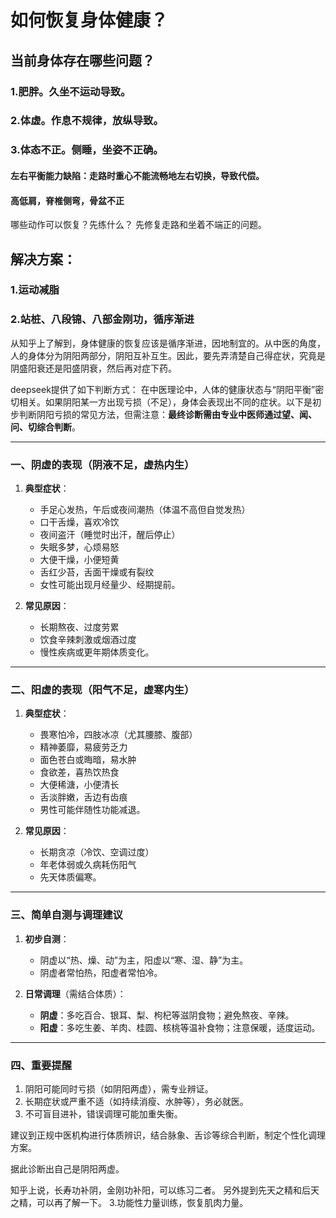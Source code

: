 # 如何恢复身体健康？

## 当前身体存在哪些问题？

### 1.肥胖。久坐不运动导致。

### 2.体虚。作息不规律，放纵导致。

### 3.体态不正。侧睡，坐姿不正确。
#### 左右平衡能力缺陷：走路时重心不能流畅地左右切换，导致代偿。
#### 高低肩，脊椎侧弯，骨盆不正
哪些动作可以恢复？先练什么？
先修复走路和坐着不端正的问题。


## 解决方案：
### 1.运动减脂
### 2.站桩、八段锦、八部金刚功，循序渐进
从知乎上了解到，身体健康的恢复应该是循序渐进，因地制宜的。从中医的角度，人的身体分为阴阳两部分，阴阳互补互生。因此，要先弄清楚自己得症状，究竟是阴盛阳衰还是阳盛阴衰，然后再对症下药。

deepseek提供了如下判断方式：
在中医理论中，人体的健康状态与“阴阳平衡”密切相关。如果阴阳某一方出现亏损（不足），身体会表现出不同的症状。以下是初步判断阴阳亏损的常见方法，但需注意：**最终诊断需由专业中医师通过望、闻、问、切综合判断**。

---

### **一、阴虚的表现（阴液不足，虚热内生）**
1. **典型症状**：
   - 手足心发热，午后或夜间潮热（体温不高但自觉发热）
   - 口干舌燥，喜欢冷饮
   - 夜间盗汗（睡觉时出汗，醒后停止）
   - 失眠多梦，心烦易怒
   - 大便干燥，小便短黄
   - 舌红少苔，舌面干燥或有裂纹
   - 女性可能出现月经量少、经期提前。

2. **常见原因**：
   - 长期熬夜、过度劳累
   - 饮食辛辣刺激或烟酒过度
   - 慢性疾病或更年期体质变化。

---

### **二、阳虚的表现（阳气不足，虚寒内生）**
1. **典型症状**：
   - 畏寒怕冷，四肢冰凉（尤其腰膝、腹部）
   - 精神萎靡，易疲劳乏力
   - 面色苍白或晦暗，易水肿
   - 食欲差，喜热饮热食
   - 大便稀溏，小便清长
   - 舌淡胖嫩，舌边有齿痕
   - 男性可能伴随性功能减退。

2. **常见原因**：
   - 长期贪凉（冷饮、空调过度）
   - 年老体弱或久病耗伤阳气
   - 先天体质偏寒。

---

### **三、简单自测与调理建议**
1. **初步自测**：
   - 阴虚以“热、燥、动”为主，阳虚以“寒、湿、静”为主。
   - 阴虚者常怕热，阳虚者常怕冷。

2. **日常调理**（需结合体质）：
   - **阴虚**：多吃百合、银耳、梨、枸杞等滋阴食物；避免熬夜、辛辣。
   - **阳虚**：多吃生姜、羊肉、桂圆、核桃等温补食物；注意保暖，适度运动。

---

### **四、重要提醒**
1. 阴阳可能同时亏损（如阴阳两虚），需专业辨证。
2. 长期症状或严重不适（如持续消瘦、水肿等），务必就医。
3. 不可盲目进补，错误调理可能加重失衡。

建议到正规中医机构进行体质辨识，结合脉象、舌诊等综合判断，制定个性化调理方案。

据此诊断出自己是阴阳两虚。

知乎上说，长寿功补阴，金刚功补阳，可以练习二者。
另外提到先天之精和后天之精，可以再了解一下。
3.功能性力量训练，恢复肌肉力量。

